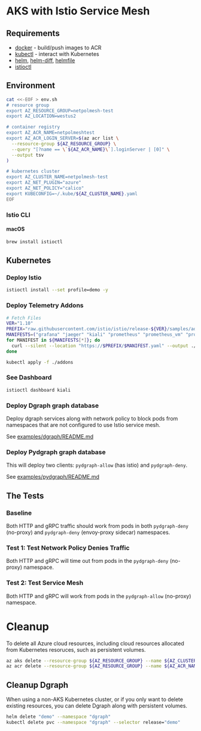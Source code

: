 # AKS with Istio Service Mesh

## Requirements

* [docker](https://docs.docker.com/get-docker/) - build/push images to ACR
* [kubectl](https://kubernetes.io/docs/tasks/tools/) - interact with Kubernetes
* [helm](https://helm.sh/docs/intro/install/), [helm-diff](https://github.com/databus23/helm-diff), [helmfile](https://github.com/roboll/helmfile)
* [istioctl](https://istio.io/latest/docs/setup/install/istioctl/)

## Environment

```bash
cat <<-EOF > env.sh
# resource group
export AZ_RESOURCE_GROUP=netpolmesh-test
export AZ_LOCATION=westus2

# container registry
export AZ_ACR_NAME=netpolmeshtest
export AZ_ACR_LOGIN_SERVER=$(az acr list \
  --resource-group ${AZ_RESOURCE_GROUP} \
  --query "[?name == \`${AZ_ACR_NAME}\`].loginServer | [0]" \
  --output tsv
)

# kubernetes cluster
export AZ_CLUSTER_NAME=netpolmesh-test
export AZ_NET_PLUGIN="azure"
export AZ_NET_POLICY="calico"
export KUBECONFIG=~/.kube/${AZ_CLUSTER_NAME}.yaml
EOF
```

### Istio CLI

#### macOS

```bash
brew install istioctl
```

## Kubernetes

### Deploy Istio

```bash
istioctl install --set profile=demo -y
```

### Deploy Telemetry Addons

```bash
# Fetch Files
VER="1.10"
PREFIX="raw.githubusercontent.com/istio/istio/release-${VER}/samples/addons/"
MANIFESTS=("grafana" "jaeger" "kiali" "prometheus" "prometheus_vm" "prometheus_vm_tls")
for MANIFEST in ${MANIFESTS[*]}; do
  curl --silent --location "https://$PREFIX/$MANIFEST.yaml" --output ./addons/$MANIFEST.yaml
done

kubectl apply -f ./addons
```

### See Dashboard

```bash
istioctl dashboard kiali
```

### Deploy Dgraph graph database

Deploy dgraph services along with network policy to block pods from namespaces that are not configured to use Istio service mesh.

See [examples/dgraph/README.md](examples/dgraph/README.md)

### Deploy Pydgraph graph database

This will deploy two clients: `pydgraph-allow` (has istio) and `pydgraph-deny`.

See [examples/pydgraph/README.md](examples/pydgraph/README.md)

## The Tests

### Baseline

Both HTTP and gRPC traffic should work from pods in both `pydgraph-deny` (no-proxy) and `pydgraph-deny` (envoy-proxy sidecar) namespaces.

### Test 1: Test Network Policy Denies Traffic

Both HTTP and gRPC will time out from pods in the `pydgraph-deny` (no-proxy) namespace.

### Test 2: Test Service Mesh

Both HTTP and gRPC will work from pods in the `pydgraph-allow` (no-proxy) namespace.


# Cleanup

To delete all Azure cloud resources, including cloud resources allocated from Kubernetes resoruces, such as persistent volumes.

```bash
az aks delete --resource-group ${AZ_RESOURCE_GROUP} --name ${AZ_CLUSTER_NAME}
az acr delete --resource-group ${AZ_RESOURCE_GROUP} --name ${AZ_ACR_NAME}
```

## Cleanup Dgraph

When using a non-AKS Kubernetes cluster, or if you only want to delete existing resources, you can delete Dgraph along with persistent volumes.

```bash
helm delete "demo" --namespace "dgraph"
kubectl delete pvc --namespace "dgraph" --selector release="demo"
```
